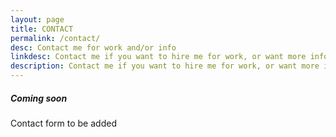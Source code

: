 ```yaml
---
layout: page
title: CONTACT
permalink: /contact/
desc: Contact me for work and/or info
linkdesc: Contact me if you want to hire me for work, or want more info
description: Contact me if you want to hire me for work, or want more info
---
```

##### Coming soon
Contact form to be added